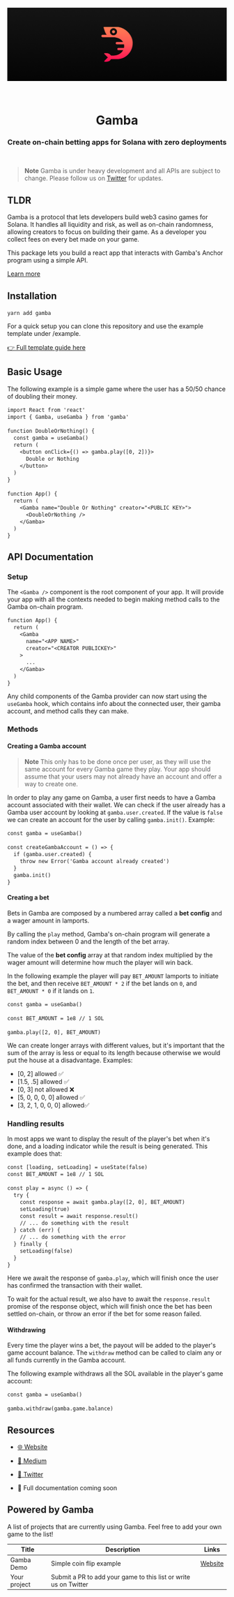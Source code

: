<p align="center">
  <img src="gamba.png" />
</p>

<br />

<h1 align="center">Gamba</h1>
<h3 align="center">Create on-chain betting apps for Solana with zero deployments</h3>

<br>

> **Note**
> Gamba is under heavy development and all APIs are subject to change. Please follow us on [Twitter](https://twitter.com/GambaLabs) for updates.

## TLDR

Gamba is a protocol that lets developers build web3 casino games for Solana. It handles all liquidity and risk, as well as on-chain randomness, allowing creators to focus on building their game. As a developer you collect fees on every bet made on your game.

This package lets you build a react app that interacts with Gamba's Anchor program using a simple API.

[Learn more](https://medium.com/@gambaLabs/what-is-gamba-721f6064e050)

## Installation

`yarn add gamba`

For a quick setup you can clone this repository and use the example template under /example.

[👉 Full template guide here](example/readme.md)


## Basic Usage

The following example is a simple game where the user has a 50/50 chance of doubling their money.

```tsx
import React from 'react'
import { Gamba, useGamba } from 'gamba'

function DoubleOrNothing() {
  const gamba = useGamba()
  return (
    <button onClick={() => gamba.play([0, 2])}>
      Double or Nothing
    </button>
  )
}

function App() {
  return (
    <Gamba name="Double Or Nothing" creator="<PUBLIC KEY>">
      <DoubleOrNothing />
    </Gamba>
  )
}
```

## API Documentation

### Setup

The `<Gamba />` component is the root component of your app. It will provide your app with all the contexts needed to begin making method calls to the Gamba on-chain program.

```tsx
function App() {
  return (
    <Gamba
      name="<APP NAME>"
      creator="<CREATOR PUBLICKEY>"
    >
      ...
    </Gamba>
  )
}
```

Any child components of the Gamba provider can now start using the `useGamba` hook, which contains info about the connected user, their gamba account, and method calls they can make.

### Methods

#### Creating a Gamba account

> **Note**
> This only has to be done once per user, as they will use the same account for every Gamba game they play.
> Your app should assume that your users may not already have an account and offer a way to create one.

In order to play any game on Gamba, a user first needs to have a Gamba account associated with their wallet. We can check if the user already has a Gamba user account by looking at `gamba.user.created`. If the value is `false` we can create an account for the user by calling `gamba.init()`. Example:

```tsx
const gamba = useGamba()

const createGambaAccount = () => {
  if (gamba.user.created) {
    throw new Error('Gamba account already created')
  }
  gamba.init()
}
```


#### Creating a bet

Bets in Gamba are composed by a numbered array called a **bet config** and a wager amount in lamports.

By calling the `play` method, Gamba's on-chain program will generate a random index between 0 and the length of the bet array.

The value of the **bet config** array at that random index multiplied by the wager amount will determine how much the player will win back.

In the following example the player will pay `BET_AMOUNT` lamports to initiate the bet, and then receive `BET_AMOUNT * 2` if the bet lands on `0`, and `BET_AMOUNT * 0` if it lands on `1`.

```tsx
const gamba = useGamba()

const BET_AMOUNT = 1e8 // 1 SOL

gamba.play([2, 0], BET_AMOUNT)
```

We can create longer arrays with different values, but it's important that the sum of the array is less or equal to its length because otherwise we would put the house at a disadvantage. Examples:

* [0, 2] allowed ✅
* [1.5, .5] allowed ✅
* [0, 3] not allowed ❌
* [5, 0, 0, 0, 0] allowed ✅
* [3, 2, 1, 0, 0, 0] allowed✅

### Handling results

In most apps we want to display the result of the player's bet when it's done, and a loading indicator while the result is being generated. This example does that:

```tsx
const [loading, setLoading] = useState(false)
const BET_AMOUNT = 1e8 // 1 SOL

const play = async () => {
  try {
    const response = await gamba.play([2, 0], BET_AMOUNT)
    setLoading(true)
    const result = await response.result()
    // ... do something with the result
  } catch (err) {
    // ... do something with the error
  } finally {
    setLoading(false)
  }
}
```

Here we await the response of `gamba.play`, which will finish once the user has confirmed the transaction with their wallet.

To wait for the actual result, we also have to await the `response.result` promise of the response object, which will finish once the bet has been settled on-chain, or throw an error if the bet for some reason failed.


#### Withdrawing

Every time the player wins a bet, the payout will be added to the player's game account balance. The `withdraw` method can be called to claim any or all funds currently in the Gamba account.

The following example withdraws all the SOL available in the player's game account:

```tsx
const gamba = useGamba()

gamba.withdraw(gamba.game.balance)
```

## Resources

* [🌐 Website](https://gamba.so)

* [🌿 Medium](https://medium.com/@gambaLabs/what-is-gamba-721f6064e050)

* [🐥 Twitter](https://twitter.com/GambaLabs)

* 📝 Full documentation coming soon

## Powered by Gamba

A list of projects that are currently using Gamba. Feel free to add your own game to the list!

| Title | Description | Links |
| --- | --- | --- |
| Gamba Demo | Simple coin flip example | [Website](https://flip.gamba.so) |
| Your project | Submit a PR to add your game to this list or write us on Twitter | |
